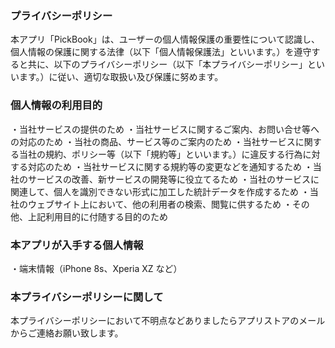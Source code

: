 ### プライバシーポリシー

本アプリ「PickBook」は、ユーザーの個人情報保護の重要性について認識し、個人情報の保護に関する法律（以下「個人情報保護法」といいます。）を遵守すると共に、以下のプライバシーポリシー（以下「本プライバシーポリシー」といいます。）に従い、適切な取扱い及び保護に努めます。

### 個人情報の利用目的

・当社サービスの提供のため
・当社サービスに関するご案内、お問い合せ等への対応のため
・当社の商品、サービス等のご案内のため
・当社サービスに関する当社の規約、ポリシー等（以下「規約等」といいます。）に違反する行為に対する対応のため
・当社サービスに関する規約等の変更などを通知するため
・当社のサービスの改善、新サービスの開発等に役立てるため
・当社のサービスに関連して、個人を識別できない形式に加工した統計データを作成するため
・当社のウェブサイト上において、他の利用者の検索、閲覧に供するため
・その他、上記利用目的に付随する目的のため

### 本アプリが入手する個人情報

・端末情報（iPhone 8s、Xperia XZ など）

### 本プライバシーポリシーに関して

本プライバシーポリシーにおいて不明点などありましたらアプリストアのメールからご連絡お願い致します。
